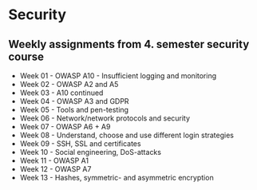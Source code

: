# Security

## Weekly assignments from 4. semester security course

* Week 01 - OWASP A10 - Insufficient logging and monitoring
* Week 02 - OWASP A2 and A5
* Week 03 - A10 continued
* Week 04 - OWASP A3 and GDPR
* Week 05 - Tools and pen-testing
* Week 06 - Network/network protocols and security
* Week 07 - OWASP A6 + A9
* Week 08 - Understand, choose and use different login strategies
* Week 09 - SSH, SSL and certificates
* Week 10 - Social engineering, DoS-attacks
* Week 11 - OWASP A1
* Week 12 - OWASP A7
* Week 13 - Hashes, symmetric- and asymmetric encryption


